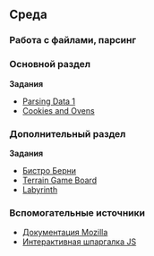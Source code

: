 ## Среда

### Работа с файлами, парсинг
### Основной раздел

**Задания**
- [Parsing Data 1](../../../../parsing-data-1-csv-in-csv-out-challenge)
- [Cookies and Ovens](../../../../cookies-and-ovens-challenge)


### Дополнительный раздел

**Задания**
- [Бистро Берни](../../../../algorithms-and-oo-checkpoint-challenge)
- [Terrain Game Board](../../../../js-game-board)
- [Labyrinth](../../../../labyrinth-challenge)


### Вспомогательные источники

- [Документация Mozilla](https://developer.mozilla.org/ru/docs/Web/JavaScript)
- [Интерактивная шпаргалка JS](https://htmlcheatsheet.com/js)
